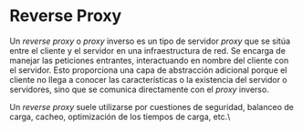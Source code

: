# Reverse Proxy

Un _reverse proxy_ o _proxy_ inverso es un tipo de servidor _proxy_ que se sitúa entre el cliente y el servidor en una infraestructura de red. Se encarga de manejar las peticiones entrantes, interactuando en nombre del cliente con el servidor. Esto proporciona una capa de abstracción adicional porque el cliente no llega a conocer las características o la existencia del servidor o servidores, sino que se comunica directamente con el _proxy_ inverso.

Un _reverse proxy_ suele utilizarse por cuestiones de seguridad, balanceo de carga, cacheo, optimización de los tiempos de carga, etc.\
